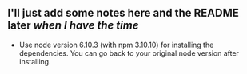 ## I'll just add some notes here and the README later _*when I have the time*_

- Use node version 6.10.3 (with npm 3.10.10) for installing the dependencies. You can go back to your original node version after installing.
